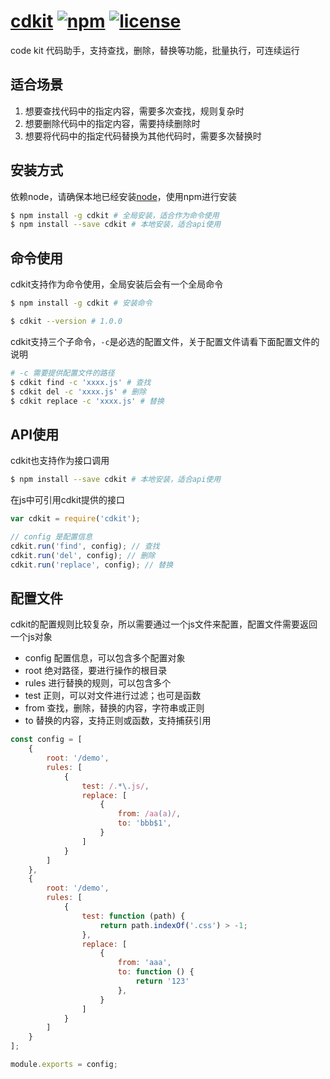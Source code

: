 # [cdkit](https://github.com/yanhaijing/cdkit) [![npm](https://img.shields.io/badge/npm-1.0.0-orange.svg)](https://www.npmjs.com/package/cdkit) [![license](https://img.shields.io/badge/license-MIT-blue.svg)](https://github.com/yanhaijing/cdkit/blob/master/LICENSE)

code kit 代码助手，支持查找，删除，替换等功能，批量执行，可连续运行

## 适合场景
1. 想要查找代码中的指定内容，需要多次查找，规则复杂时
2. 想要删除代码中的指定内容，需要持续删除时
3. 想要将代码中的指定代码替换为其他代码时，需要多次替换时

## 安装方式
依赖node，请确保本地已经安装[node](https://nodejs.org/en/)，使用npm进行安装

```bash
$ npm install -g cdkit # 全局安装，适合作为命令使用
$ npm install --save cdkit # 本地安装，适合api使用
```

## 命令使用
cdkit支持作为命令使用，全局安装后会有一个全局命令

```bash
$ npm install -g cdkit # 安装命令

$ cdkit --version # 1.0.0
```

cdkit支持三个子命令，`-c`是必选的配置文件，关于配置文件请看下面配置文件的说明

```bash
# -c 需要提供配置文件的路径
$ cdkit find -c 'xxxx.js' # 查找
$ cdkit del -c 'xxxx.js' # 删除
$ cdkit replace -c 'xxxx.js' # 替换
```

## API使用
cdkit也支持作为接口调用

```bash
$ npm install --save cdkit # 本地安装，适合api使用
```

在js中可引用cdkit提供的接口

```js
var cdkit = require('cdkit');

// config 是配置信息
cdkit.run('find', config); // 查找
cdkit.run('del', config); // 删除
cdkit.run('replace', config); // 替换
```

## 配置文件
cdkit的配置规则比较复杂，所以需要通过一个js文件来配置，配置文件需要返回一个js对象

- config 配置信息，可以包含多个配置对象
- root 绝对路径，要进行操作的根目录
- rules 进行替换的规则，可以包含多个
- test 正则，可以对文件进行过滤；也可是函数
- from 查找，删除，替换的内容，字符串或正则
- to 替换的内容，支持正则或函数，支持捕获引用

```js
const config = [
    {
        root: '/demo',
        rules: [
            {
                test: /.*\.js/,
                replace: [
                    {
                        from: /aa(a)/,
                        to: 'bbb$1',
                    }
                ]
            }
        ]
    },
    {
        root: '/demo',
        rules: [
            {
                test: function (path) {
                    return path.indexOf('.css') > -1;
                },
                replace: [
                    {
                        from: 'aaa',
                        to: function () {
                            return '123'
                        },
                    }
                ]
            }
        ]
    }
];

module.exports = config;
```
